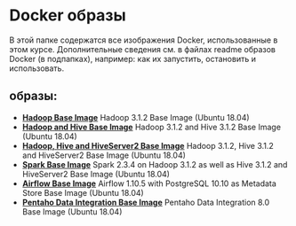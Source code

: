 # Docker образы
В этой папке содержатся все изображения Docker, использованные в этом курсе. Дополнительные сведения см. в файлах readme образов Docker (в подпапках), например: как их запустить, остановить и использовать.

## образы:
* [**Hadoop Base Image**](/hadoop_base) Hadoop 3.1.2 Base Image (Ubuntu 18.04)
* [**Hadoop and Hive Base Image**](/hive_base) Hadoop 3.1.2 and Hive 3.1.2 Base Image (Ubuntu 18.04)
* [**Hadoop, Hive and HiveServer2 Base Image**](https://github.com/marcelmittelstaedt/BigData/tree/master/docker/hiveserver_base) Hadoop 3.1.2, Hive 3.1.2 and HiveServer2 Base Image (Ubuntu 18.04)
* [**Spark Base Image**](/spark_base) Spark 2.3.4 on Hadoop 3.1.2 as well as Hive 3.1.2 and HiveServer2 Base Image (Ubuntu 18.04)
* [**Airflow Base Image**](/airflow) Airflow 1.10.5 with PostgreSQL 10.10 as Metadata Store Base Image (Ubuntu 18.04)
* [**Pentaho Data Integration Base Image**](/pentaho) Pentaho Data Integration 8.0 Base Image (Ubuntu 18.04)
 

